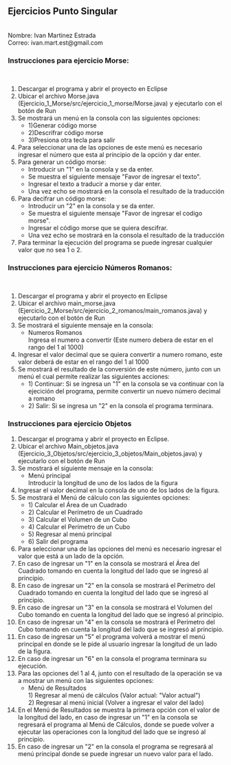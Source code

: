 <h2>Ejercicios Punto Singular</h2> <br>
Nombre: Ivan Martinez Estrada <br>
Correo: ivan.mart.est@gmail.com

<h3>Instrucciones para ejercicio Morse:</h3><br>
<ol>
  <li> Descargar el programa y abrir el proyecto en Eclipse</li>
  <li> Ubicar el archivo Morse.java (Ejercicio_1_Morse/src/ejercicio_1_morse/Morse.java) y ejecutarlo con el botón de Run</>
  <li> Se mostrará un menú en la consola con las siguientes opciones:
    <ul>
      <li>1)Generar código morse</li>
      <li>2)Descrifrar código morse</li>
      <li>3)Presiona otra tecla para salir</li>
    </ul>
  </li>
  <li> Para seleccionar una de las opciones de este menú es necesario ingresar el número que esta al principio de la opción y dar enter.</li>
  <li> Para generar un código morse: 
      <ul>
        <li> Introducir un "1" en la consola y se da enter.</li>
        <li> Se muestra el siguiente mensaje "Favor de ingresar el texto".</li>
        <li> Ingresar el texto a traducir a morse y dar enter.</li>
        <li> Una vez echo se mostrará en la consola el resultado de la traducción</li>
      </ul>
  </li>
  <li> Para decifrar un código morse: 
      <ul>
        <li> Introducir un "2" en la consola y se da enter.</li>
        <li> Se muestra el siguiente mensaje "Favor de ingresar el codigo morse".</li>
        <li> Ingresar el código morse que se quiera descifrar.</li>
        <li> Una vez echo se mostrará en la consola el resultado de la traducción</li>
      </ul>
  </li>
  <li> Para terminar la ejecución del programa se puede ingresar cualquier valor que no sea 1 o 2.</li>
</ol>

<h3>Instrucciones para ejercicio Números Romanos:</h3><br>
<ol>
  <li> Descargar el programa y abrir el proyecto en Eclipse</li>
  <li> Ubicar el archivo main_morse.java (Ejercicio_2_Morse/src/ejercicio_2_romanos/main_romanos.java) y ejecutarlo con el botón de Run</>
  <li> Se mostrará el siguiente mensaje en la consola:
    <ul>
      <li>Numeros Romanos<br>
          Ingresa el numero a convertir (Este numero debera de estar en el rango del 1 al 1000)
      </li>
    </ul>
  </li>
  <li> Ingresar el valor decimal que se quiera convertir a numero romano, este valor deberá de estar en el rango del 1 al 1000</li>
  <li> Se mostrará el resultado de la conversión de este número, junto con un menú el cual permite realizar las siguientes acciones:
    <ul>
        <li> 1) Continuar: Si se ingresa un "1" en la consola se va continuar con la ejecición del programa, permite convertir un nuevo número decimal a romano</li>
        <li> 2) Salir: Si se ingresa un "2" en la consola el programa terminara.</li>
      </ul>
  </li>
</ol>

<h3>Instrucciones para ejercicio Objetos <br></h3>
<ol>
  <li> Descargar el programa y abrir el proyecto en Eclipse.</li>
  <li> Ubicar el archivo Main_objetos.java (Ejercicio_3_Objetos/src/ejercicio_3_objetos/Main_objetos.java) y ejecutarlo con el botón de Run</>
  <li> Se mostrará el siguiente mensaje en la consola:
    <ul>
      <li>Menú principal <br>
         Introducir la longitud de uno de los lados de la figura
      </li>
    </ul>
  </li>
  <li> Ingresar el valor decimal en la consola de uno de los lados de la figura.</li>
  <li> Se mostrará el Menú de cálculo con las siguientes opciones:
    <ul>
       <li> 1) Calcular el Área de un Cuadrado</li>
       <li> 2) Calcular el Perímetro de un Cuadrado </li>
       <li> 3) Calcular el Volumen de un Cubo </li>
       <li> 4) Calcular el Perímetro de un Cubo </li>
       <li> 5) Regresar al menú principal </li>
       <li> 6) Salir del programa </li>
    </ul>
  </li>
  <li> Para seleccionar una de las opciones del menú es necesario ingresar el valor que está a un lado de la opción.</li>
  <li> En caso de ingresar un "1" en la consola se mostrará el Área del Cuadrado tomando en cuenta la longitud del lado que se ingresó al principio.</li>
  <li> En caso de ingresar un "2" en la consola se mostrará el Perímetro del Cuadrado tomando en cuenta la longitud del lado que se ingresó al principio.</li>
  <li> En caso de ingresar un "3" en la consola se mostrará el Volumen del Cubo tomando en cuenta la longitud del lado que se ingresó al principio.</li>
  <li> En caso de ingresar un "4" en la consola se mostrará el Perímetro del Cubo tomando en cuenta la longitud del lado que se ingresó al principio.</li>
  <li> En caso de ingresar un "5" el programa volverá a mostrar el menú principal en donde se le pide al usuario ingresar la longitud de un lado de la figura.</li>
  <li> En caso de ingresar un "6" en la consola el programa terminara su ejecución.</li>
  <li> Para las opciones del 1 al 4, junto con el resultado de la operación se va a mostrar un menú con las siguientes opciones:
    <ul>
      <li>
        Menú de Resultados
        <br> 1) Regresar al menú de cálculos (Valor actual: "Valor actual")
        <br> 2) Regresar al menú inicial (Volver a ingresar el valor del lado)
      </li>
    </ul>
  </li>
  <li>En el Menú de Resultados se muestra la primera opción con el valor de la longitud del lado, en caso de ingresar un "1" en la consola se regresará el programa al Menú de Cálculos, donde se puede volver a ejecutar las operaciones con la longitud del lado que se ingresó al principio.</li>
  <li> En caso de ingresar un "2" en la consola el programa se regresará al menú principal donde se puede ingresar un nuevo valor para el lado.</li>
</ol>
